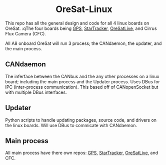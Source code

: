 <div align="center">
  <h1>
  <br> OreSat-Linux </br>
  </h1>
</div>

This repo has all the general design and code for all 4 linux boards on OreSat. :qThe four boards being [GPS], [StarTracker], [OreSatLive], and Cirrus Flux Camera (CFC).

All A8 onboard OreSat will run 3 process; the CANdaemon, the updater, and the main process.

## CANdaemon
The inferface between the CANbus and the any other processes on a linux board; including the main process and the Updater process. Uses DBus for IPC (inter-process communication). This based off of CANopenSocket but with multiple DBus interfaces.

## Updater
Python scripts to handle updating packages, source code, and drivers on the linux boards. Will use DBus to commicate with CANdaemon.

## Main process
All main process have there own repos: [GPS], [StarTracker], [OreSatLive], and CFC.

<!-- Other oresat repos -->
[GPS]:https://github.com/oresat/oresat-gps-software
[StarTracker]:https://github.com/oresat/oresat-star-tracker
[OreSatLive]:https://github.com/oresat/oresat-dxwifi-software
